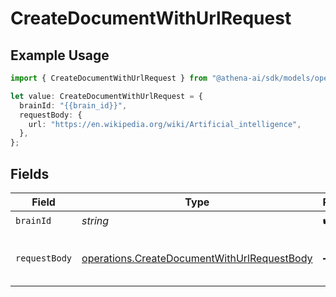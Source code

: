 # CreateDocumentWithUrlRequest

## Example Usage

```typescript
import { CreateDocumentWithUrlRequest } from "@athena-ai/sdk/models/operations";

let value: CreateDocumentWithUrlRequest = {
  brainId: "{{brain_id}}",
  requestBody: {
    url: "https://en.wikipedia.org/wiki/Artificial_intelligence",
  },
};
```

## Fields

| Field                                                                                                      | Type                                                                                                       | Required                                                                                                   | Description                                                                                                | Example                                                                                                    |
| ---------------------------------------------------------------------------------------------------------- | ---------------------------------------------------------------------------------------------------------- | ---------------------------------------------------------------------------------------------------------- | ---------------------------------------------------------------------------------------------------------- | ---------------------------------------------------------------------------------------------------------- |
| `brainId`                                                                                                  | *string*                                                                                                   | :heavy_check_mark:                                                                                         | N/A                                                                                                        | {{brain_id}}                                                                                               |
| `requestBody`                                                                                              | [operations.CreateDocumentWithUrlRequestBody](../../models/operations/createdocumentwithurlrequestbody.md) | :heavy_minus_sign:                                                                                         | N/A                                                                                                        | {<br/>"url": "https://en.wikipedia.org/wiki/Artificial_intelligence"<br/>}                                 |